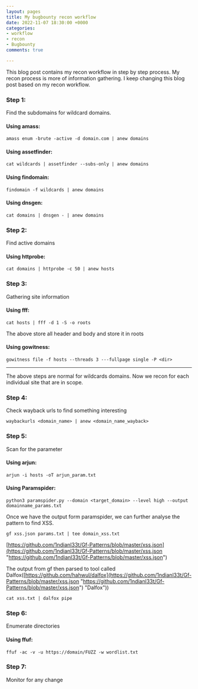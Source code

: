 ```yaml
---
layout: pages
title: My bugbounty recon workflow
date: 2022-11-07 18:30:00 +0000
categories:
- workflow
- recon
- Bugbounty
comments: true

---
```

This blog post contains my recon workflow in step by step process. My recon process is more of information gathering. I keep changing this blog post based on my recon workflow.

<!--more-->

### Step 1:

Find the subdomains for wildcard domains.

#### Using amass:

    amass enum -brute -active -d domain.com | anew domains

#### Using assetfinder:

    cat wildcards | assetfinder --subs-only | anew domains

#### Using findomain:

    findomain -f wildcards | anew domains

#### Using dnsgen:

    cat domains | dnsgen - | anew domains

### Step 2:

Find active domains

#### Using httprobe:

    cat domains | httprobe -c 50 | anew hosts

### Step 3:

Gathering site information

#### Using fff:

    cat hosts | fff -d 1 -S -o roots

The above store all header and body and store it in roots

#### Using gowitness:

    gowitness file -f hosts --threads 3 ---fullpage single -P <dir>

***

The above steps are normal for wildcards domains. Now we recon for each individual site that are in scope.

### Step 4:

Check wayback urls to find something interesting

    waybackurls <domain_name> | anew <domain_name_wayback>

### Step 5:

Scan for the parameter

#### Using arjun:

    arjun -i hosts -oT arjun_param.txt

#### Using Paramspider:

    python3 paramspider.py --domain <target_domain> --level high --output domainname_params.txt

Once we have the output form paramspider, we can further analyse the pattern to find XSS.

    gf xss.json params.txt | tee domain_xss.txt

[https://github.com/1ndianl33t/Gf-Patterns/blob/master/xss.json](https://github.com/1ndianl33t/Gf-Patterns/blob/master/xss.json "https://github.com/1ndianl33t/Gf-Patterns/blob/master/xss.json")

The output from gf then parsed to tool called Dalfox([https://github.com/hahwul/dalfox](https://github.com/1ndianl33t/Gf-Patterns/blob/master/xss.json "https://github.com/1ndianl33t/Gf-Patterns/blob/master/xss.json") "Dalfox"))

    cat xss.txt | dalfox pipe

### Step 6:

Enumerate directories

#### Using ffuf:

    ffuf -ac -v -u https://domain/FUZZ -w wordlist.txt

### Step 7:

Monitor for any change